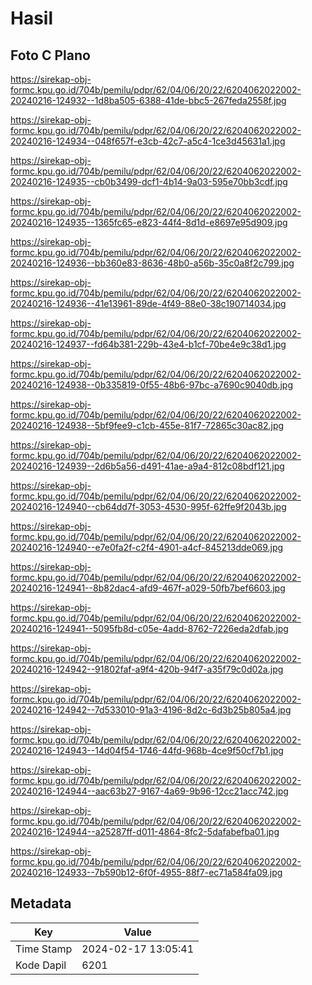 # Hasil

## Foto C Plano

https://sirekap-obj-formc.kpu.go.id/704b/pemilu/pdpr/62/04/06/20/22/6204062022002-20240216-124932--1d8ba505-6388-41de-bbc5-267feda2558f.jpg

https://sirekap-obj-formc.kpu.go.id/704b/pemilu/pdpr/62/04/06/20/22/6204062022002-20240216-124934--048f657f-e3cb-42c7-a5c4-1ce3d45631a1.jpg

https://sirekap-obj-formc.kpu.go.id/704b/pemilu/pdpr/62/04/06/20/22/6204062022002-20240216-124935--cb0b3499-dcf1-4b14-9a03-595e70bb3cdf.jpg

https://sirekap-obj-formc.kpu.go.id/704b/pemilu/pdpr/62/04/06/20/22/6204062022002-20240216-124935--1365fc65-e823-44f4-8d1d-e8697e95d909.jpg

https://sirekap-obj-formc.kpu.go.id/704b/pemilu/pdpr/62/04/06/20/22/6204062022002-20240216-124936--bb360e83-8636-48b0-a56b-35c0a8f2c799.jpg

https://sirekap-obj-formc.kpu.go.id/704b/pemilu/pdpr/62/04/06/20/22/6204062022002-20240216-124936--41e13961-89de-4f49-88e0-38c190714034.jpg

https://sirekap-obj-formc.kpu.go.id/704b/pemilu/pdpr/62/04/06/20/22/6204062022002-20240216-124937--fd64b381-229b-43e4-b1cf-70be4e9c38d1.jpg

https://sirekap-obj-formc.kpu.go.id/704b/pemilu/pdpr/62/04/06/20/22/6204062022002-20240216-124938--0b335819-0f55-48b6-97bc-a7690c9040db.jpg

https://sirekap-obj-formc.kpu.go.id/704b/pemilu/pdpr/62/04/06/20/22/6204062022002-20240216-124938--5bf9fee9-c1cb-455e-81f7-72865c30ac82.jpg

https://sirekap-obj-formc.kpu.go.id/704b/pemilu/pdpr/62/04/06/20/22/6204062022002-20240216-124939--2d6b5a56-d491-41ae-a9a4-812c08bdf121.jpg

https://sirekap-obj-formc.kpu.go.id/704b/pemilu/pdpr/62/04/06/20/22/6204062022002-20240216-124940--cb64dd7f-3053-4530-995f-62ffe9f2043b.jpg

https://sirekap-obj-formc.kpu.go.id/704b/pemilu/pdpr/62/04/06/20/22/6204062022002-20240216-124940--e7e0fa2f-c2f4-4901-a4cf-845213dde069.jpg

https://sirekap-obj-formc.kpu.go.id/704b/pemilu/pdpr/62/04/06/20/22/6204062022002-20240216-124941--8b82dac4-afd9-467f-a029-50fb7bef6603.jpg

https://sirekap-obj-formc.kpu.go.id/704b/pemilu/pdpr/62/04/06/20/22/6204062022002-20240216-124941--5095fb8d-c05e-4add-8762-7226eda2dfab.jpg

https://sirekap-obj-formc.kpu.go.id/704b/pemilu/pdpr/62/04/06/20/22/6204062022002-20240216-124942--91802faf-a9f4-420b-94f7-a35f79c0d02a.jpg

https://sirekap-obj-formc.kpu.go.id/704b/pemilu/pdpr/62/04/06/20/22/6204062022002-20240216-124942--7d533010-91a3-4196-8d2c-6d3b25b805a4.jpg

https://sirekap-obj-formc.kpu.go.id/704b/pemilu/pdpr/62/04/06/20/22/6204062022002-20240216-124943--14d04f54-1746-44fd-968b-4ce9f50cf7b1.jpg

https://sirekap-obj-formc.kpu.go.id/704b/pemilu/pdpr/62/04/06/20/22/6204062022002-20240216-124944--aac63b27-9167-4a69-9b96-12cc21acc742.jpg

https://sirekap-obj-formc.kpu.go.id/704b/pemilu/pdpr/62/04/06/20/22/6204062022002-20240216-124944--a25287ff-d011-4864-8fc2-5dafabefba01.jpg

https://sirekap-obj-formc.kpu.go.id/704b/pemilu/pdpr/62/04/06/20/22/6204062022002-20240216-124933--7b590b12-6f0f-4955-88f7-ec71a584fa09.jpg


## Metadata

| Key        | Value               |
| ---------- | ------------------- |
| Time Stamp | 2024-02-17 13:05:41 |
| Kode Dapil | 6201                |




